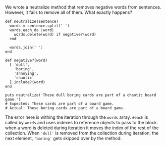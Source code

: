 We wrote a neutralize method that removes negative words from sentences. However, it fails to remove all of them. What exactly happens?
```
def neutralize(sentence)
  words = sentence.split(' ')
  words.each do |word|
    words.delete(word) if negative?(word)
  end

  words.join(' ')
end

def negative?(word)
  [ 'dull',
    'boring',
    'annoying',
    'chaotic'
  ].include?(word)
end

puts neutralize('These dull boring cards are part of a chaotic board game.')
# Expected: These cards are part of a board game.
# Actual: These boring cards are part of a board game.
```
The error here is withing the iteration through the `words` array. 
`#each` is called by `words` and uses indexes to reference objects to pass to the block. when a word is deleted during iteration it moves the index of the rest of the collection. 
When `'dull'` is removed from the collection during iteration, the next element, `'boring'` gets skipped over by the method.
